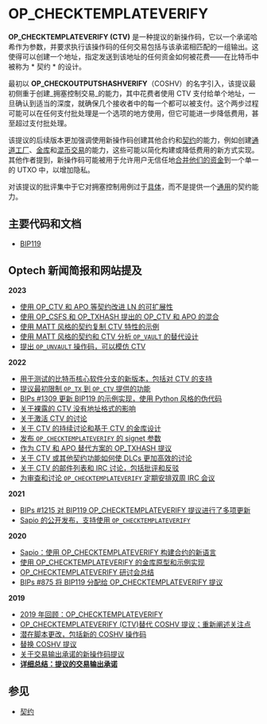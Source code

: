 # OP\_CHECKTEMPLATEVERIFY

**OP\_CHECKTEMPLATEVERIFY (CTV)** 是一种提议的新操作码，它以一个承诺哈希作为参数，并要求执行该操作码的任何交易包括与该承诺相匹配的一组输出。这使得可以创建一个地址，指定发送到该地址的任何资金如何被花费——在比特币中被称为 \* 契约 \* 的设计。

最初以 **OP\_CHECKOUTPUTSHASHVERIFY**（COSHV）的名字引入，该提议最初侧重于创建_拥塞控制交易_的能力，其中花费者使用 CTV 支付给单个地址，一旦确认到适当的深度，就确保几个接收者中的每一个都可以被支付。这个两步过程可能可以在任何支付批处理是一个选项的地方使用，但它可能进一步降低费用，甚至超过支付批处理。

该提议的后续版本更加强调使用新操作码创建其他合约和[契约](https://bitcoinops.org/en/topics/covenants/)的能力，例如创建[通道工厂](https://bitcoinops.org/en/topics/channel-factories/)、[金库](https://bitcoinops.org/en/topics/vaults/)和[混币交易](https://bitcoinops.org/en/topics/coinjoin/)的能力，这些可能以简化构建或降低费用的新方式实现。其他作者提到，新操作码可能被用于允许用户无信任地[合并他们的资金](https://gist.github.com/harding/a30864d0315a0cebd7de3732f5bd88f0)到一个单一的 UTXO 中，以增加隐私。

对该提议的批评集中于它对拥塞控制用例过于[具体](https://bitcointalk.org/index.php?topic=5220520.msg53710072#msg53710072)，而不是提供一个[通用](https://lists.linuxfoundation.org/pipermail/bitcoin-dev/2019-May/016946.html)的契约能力。

## 主要代码和文档

* [BIP119](https://github.com/bitcoin/bips/blob/master/bip-0119.mediawiki)

## Optech 新闻简报和网站提及

**2023**

* [使用 OP\_CTV 和 APO 等契约改进 LN 的可扩展性](https://bitcoinops.org/en/newsletters/2023/09/27/#using-covenants-to-improve-ln-scalability)
* [使用 OP\_CSFS 和 OP\_TXHASH 提出的 OP\_CTV 和 APO 的混合](https://bitcoinops.org/en/newsletters/2023/08/30/#covenant-mashup-using-txhash-and-csfs)
* [使用 MATT 风格的契约复制 CTV 特性的示例](https://bitcoinops.org/en/newsletters/2023/06/07/#using-matt-to-replicate-ctv-and-manage-joinpools)
* [使用 MATT 风格的契约和 CTV 分析 `OP_VAULT` 的替代设计](https://bitcoinops.org/en/newsletters/2023/05/03/#matt-based-vaults)
* [提出 `OP_UNVAULT` 操作码，可以模仿 CTV](https://bitcoinops.org/en/newsletters/2023/01/18/#proposal-for-new-vault-specific-opcodes)

**2022**

* [用于测试的比特币核心软件分支的新版本，包括对 CTV 的支持](https://bitcoinops.org/en/newsletters/2022/09/28/#bitcoin-implementation-designed-for-testing-soft-forks-on-signet)
* [提议最初限制 `OP_TX` 到 `OP_CTV` 提供的功能](https://bitcoinops.org/en/newsletters/2022/05/18/#updated-op-tx-proposal)
* [BIPs #1309 更新 BIP119 的示例实现，使用 Python 风格的伪代码](https://bitcoinops.org/en/newsletters/2022/05/18/#bips-1309)
* [关于裸露的 CTV 没有地址格式的影响](https://bitcoinops.org/en/newsletters/2022/04/27/#noted)
* [关于激活 CTV 的讨论](https://bitcoinops.org/en/newsletters/2022/04/27/#discussion-about-activating-ctv)
* [关于 CTV 的持续讨论和基于 CTV 的金库设计](https://bitcoinops.org/en/newsletters/2022/03/16/#continued-ctv-discussion)
* [发布 `OP_CHECKTEMPLATEVERIFY` 的 signet 参数](https://bitcoinops.org/en/newsletters/2022/02/23/#ctv-signet)
* [作为 CTV 和 APO 替代方案的 OP\_TXHASH 提议](https://bitcoinops.org/en/newsletters/2022/02/02/#composable-alternatives-to-ctv-and-apo)
* [关于 CTV 或其他契约功能如何使 DLCs 更加高效的讨论](https://bitcoinops.org/en/newsletters/2022/02/02/#improving-dlc-efficiency-by-changing-script)
* [关于 CTV 的邮件列表和 IRC 讨论，包括批评和反驳](https://bitcoinops.org/en/newsletters/2022/01/19/#op-checktemplateverify-discussion)
* [为审查和讨论 `OP_CHECKTEMPLATEVERIFY` 定期安排双周 IRC 会议](https://bitcoinops.org/en/newsletters/2022/01/05/#bip119-ctv-review-workshops)

**2021**

* [BIPs #1215 对 BIP119 OP\_CHECKTEMPLATEVERIFY 提议进行了多项更新](https://bitcoinops.org/en/newsletters/2021/11/10/#bips-1215)
* [Sapio 的公开发布，支持使用 `OP_CHECKTEMPLATEVERIFY`](https://bitcoinops.org/en/newsletters/2021/04/21/#sapio-public-launch)

**2020**

* [Sapio：使用 OP\_CHECKTEMPLATEVERIFY 构建合约的新语言](https://bitcoinops.org/en/newsletters/2020/08/05/#sapio)
* [使用 OP\_CHECKTEMPLATEVERIFY 的金库原型和示例实现](https://bitcoinops.org/en/newsletters/2020/04/22/#vaults-prototype)
* [OP\_CHECKTEMPLATEVERIFY 研讨会总结](https://bitcoinops.org/en/newsletters/2020/02/12/#op-checktemplateverify-ctv-workshop)
* [BIPs #875 将 BIP119 分配给 OP\_CHECKTEMPLATEVERIFY 提议](https://bitcoinops.org/en/newsletters/2020/01/29/#bips-875)

**2019**

* [2019 年回顾：OP\_CHECKTEMPLATEVERIFY](https://bitcoinops.org/en/newsletters/2019/12/28/#ctv)
* [OP\_CHECKTEMPLATEVERIFY (CTV)替代 COSHV 提议；重新阐述关注点](https://bitcoinops.org/en/newsletters/2019/12/04/#op-checktemplateverify-ctv)
* [潜在脚本更改，包括新的 COSHV 操作码](https://bitcoinops.org/en/newsletters/2019/06/12/#potential-script-changes)
* [替换 COSHV 提议](https://bitcoinops.org/en/newsletters/2019/06/05/#coshv-proposal-replaced)
* [关于交易输出承诺的新操作码提议](https://bitcoinops.org/en/newsletters/2019/05/29/#proposed-new-opcode-for-transaction-output-commitments)
* [**详细总结：提议的交易输出承诺**](https://bitcoinops.org/en/newsletters/2019/05/29/#proposed-transaction-output-commitments)

## 参见

* [契约](https://bitcoinops.org/en/topics/covenants/)
